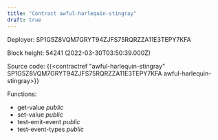 ```yaml
---
title: "Contract awful-harlequin-stingray"
draft: true
---
```

Deployer: SP1G5Z8VQM7GRYT94ZJFS75RQRZZA11E3TEPY7KFA


 



Block height: 54241 (2022-03-30T03:50:39.000Z)

Source code: {{<contractref "awful-harlequin-stingray" SP1G5Z8VQM7GRYT94ZJFS75RQRZZA11E3TEPY7KFA awful-harlequin-stingray>}}

Functions:

* get-value _public_
* set-value _public_
* test-emit-event _public_
* test-event-types _public_
